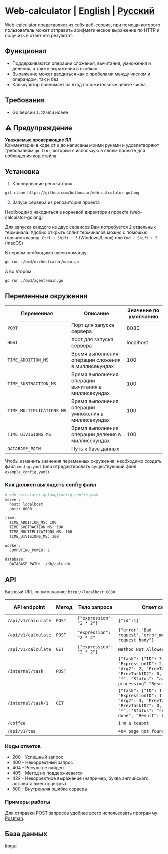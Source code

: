 
# Web-calculator | [English](README.eng.md) | [Русский](README.md)

Web-calculator представляет из себя веб-сервис, при помощи которого пользователь может отправить арифметическое выражение по HTTP и получить в ответ его результат.



## Функционал

- Поддерживаются операции сложения, вычитания, умножения и деления, а также выражения в скобках
- Выражение может вводиться как с пробелами между числом и операндом, так и без
- Калькулятор принимает на вход положительные целые числа


## Требования

- Go версии ```1.22``` или новее

## ⚠️ Предупреждение
**Уважаемые проверяющие ЯЛ**  
Комментарии в коде от и до написаны моими руками и удовлетворяют требованиям ```go-lint```, который я использую в своем проекте для соблюдения код стайла

## Установка

1. Клонирование репозитория

```bash
git clone https://github.com/bulbosaur/web-calculator-golang
```

2. Запуск сервера из репозитория проекта

Необходимо находиться в корневой директории проекта (web-calculator-golang)

Для запуска каждого из двух сервисов Вам потребуется 2 отдельных терминала. Удобно открыть сплит терминалов можно с помощью горячих клавиш: ```Ctrl + Shift + 5``` (Windows/Linux) или ```Cmd + Shift + 5``` (macOS)

В первом необходимо ввеси команду:

```bash
go run ./cmd/orchestrator/main.go
```

А во втором:

```bash
go run ./cmd/agent/main.go
```


## Переменные окружения

| Переменная                    | Описание                                            | Значение по умолчанию |
|-------------------------------|-----------------------------------------------------|-----------------------|
| ```PORT```                    | Порт для запуска сервера                            | 8080                  |
| ```HOST```                    | Хост для запуска сервера                            | localhost             |
| ```TIME_ADDITION_MS```        | Время выполнения операции сложения в миллисекундах  | 100                   |
|```TIME_SUBTRACTION_MS```      | Время выполнения операции вычитания в миллисекундах | 100                   |
| ```TIME_MULTIPLICATIONS_MS``` | Время выполнения операции умножения в миллисекундах | 100                   |
| ```TIME_DIVISIONS_MS```       | Время выполнения операции деления в миллисекундах   | 100                   |
| ```DATABASE_PATH```           | Путь к базе данных                                  |                       |


Чтобы изменить значения переменных окружения, необходимо создать файл ```config.yaml``` (или отредактировать существующий файл ```example_config.yaml```)

### Как должен выглядеть config файл

```bash
# web-calculator-golang\config\config.yaml
server:
  host: localhost
  port: 8080

time:
  TIME_ADDITION_MS: 100
  TIME_SUBTRACTION_MS: 100
  TIME_MULTIPLICATIONS_MS: 100
  TIME_DIVISIONS_MS: 100

worker:
  COMPUTING_POWER: 5
  
database:
  DATABASE_PATH: ./db/calc.db
```

## API

Базовый URL по умолчанию: ```http://localhost:8080```

| API endpoint             | Метод      | Тело запроса                  | Ответ сервера                                                        | Код ответа |
|-------------------------|-------------|-------------------------------|----------------------------------------------------------------------|------------|
| ```/api/v1/calculate``` | ```POST```  | ```{"expression": "2 * 2"}``` | ```{"id":1}```                                                       | 200        |
| ```/api/v1/calculate``` | ```POST```  | ```"expression": "2 * 2"```   | ```{"error":"Bad request","error_message":"invalid request body"}``` | 400        |
| ```/api/v1/calculate``` | ```GET```   | ```{"expression": "2 * 2"}``` | ```Method Not Allowed```                                             | 405        |
|```/internal/task```     |```POST```   |                               |```{"task": {"ID": 3, "ExpressionID": 2, "Arg1": 2, "Arg2": 2, "PrevTaskID1": 0, "PrevTaskID2": 0, "Operation": "*", "Status": "awaiting processing" "Result": 0,}}``` | 200 |
|```/internal/task/1```   |```GET```    |                               |```{"task": {"ID": 1, "ExpressionID": 1, "Arg1": 2, "Arg2": 3, "PrevTaskID1": 0, "PrevTaskID2": 0, "Operation": "*", "Status": "successfully done", "Result": 6,}}```| 200 |
| ```/coffee```           |             |                               | ```I'm a teapot```                                                    | 418       |
| ```/api/v1/tea``` | | | ```404 page not found``` | 404 |

### Коды ответов

- 200 - Успешный запрос
- 400 - Некорректный запрос
- 404 - Ресурс не найден
- 405 - Метод не поддерживается 
- 422 - Некорректное выражение (например, буква английского алфавита вместо цифры)
- 500 - Внутренняя ошибка сервера

### Примеры работы

Для отправки POST запросов удобнее всего использовать программу [Postman](https://www.postman.com/downloads/).

## База данных

[Imgur](https://i.imgur.com/CDJrb9i.png)